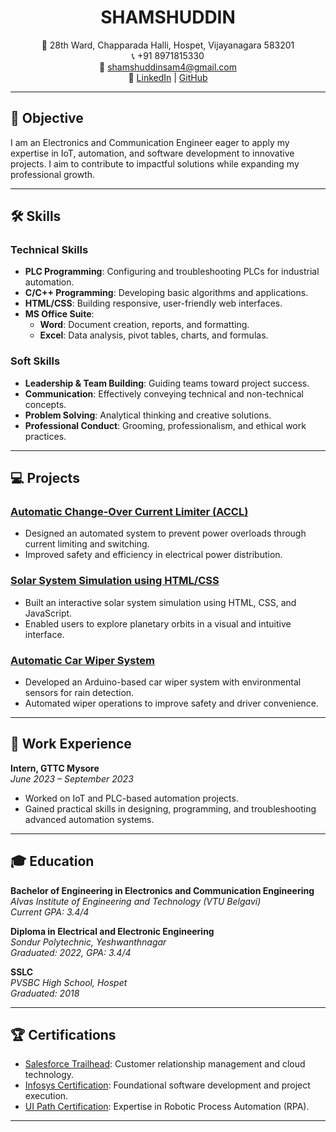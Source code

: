 <h1 align="center">SHAMSHUDDIN</h1>  
<p align="center">
  🏡 28th Ward, Chapparada Halli, Hospet, Vijayanagara 583201 <br>
  📞 +91 8971815330 <br>
  📧 <a href="mailto:shamshuddinsam4@gmail.com">shamshuddinsam4@gmail.com</a> <br>
  🔗 <a href="#">LinkedIn</a> | <a href="https://github.com/shamshusam">GitHub</a>
</p>

---

## 🚀 Objective  
I am an Electronics and Communication Engineer eager to apply my expertise in IoT, automation, and software development to innovative projects. I aim to contribute to impactful solutions while expanding my professional growth.

---

## 🛠️ Skills

### Technical Skills  
- **PLC Programming**: Configuring and troubleshooting PLCs for industrial automation.  
- **C/C++ Programming**: Developing basic algorithms and applications.  
- **HTML/CSS**: Building responsive, user-friendly web interfaces.  
- **MS Office Suite**:  
  - **Word**: Document creation, reports, and formatting.  
  - **Excel**: Data analysis, pivot tables, charts, and formulas.

### Soft Skills  
- **Leadership & Team Building**: Guiding teams toward project success.  
- **Communication**: Effectively conveying technical and non-technical concepts.  
- **Problem Solving**: Analytical thinking and creative solutions.  
- **Professional Conduct**: Grooming, professionalism, and ethical work practices.

---

## 💻 Projects

### [Automatic Change-Over Current Limiter (ACCL)](https://github.com/shamshusam/ACCL)  
- Designed an automated system to prevent power overloads through current limiting and switching.  
- Improved safety and efficiency in electrical power distribution.

### [Solar System Simulation using HTML/CSS](https://github.com/shamshusam/solar)  
- Built an interactive solar system simulation using HTML, CSS, and JavaScript.  
- Enabled users to explore planetary orbits in a visual and intuitive interface.

### [Automatic Car Wiper System](https://github.com/shamshusam/car-wiper-system)  
- Developed an Arduino-based car wiper system with environmental sensors for rain detection.  
- Automated wiper operations to improve safety and driver convenience.

---

## 💼 Work Experience

**Intern, GTTC Mysore**  
_June 2023 – September 2023_  
- Worked on IoT and PLC-based automation projects.  
- Gained practical skills in designing, programming, and troubleshooting advanced automation systems.

---

## 🎓 Education

**Bachelor of Engineering in Electronics and Communication Engineering**  
_Alvas Institute of Engineering and Technology (VTU Belgavi)_  
_Current GPA: 3.4/4_

**Diploma in Electrical and Electronic Engineering**  
_Sondur Polytechnic, Yeshwanthnagar_  
_Graduated: 2022, GPA: 3.4/4_

**SSLC**  
_PVSBC High School, Hospet_  
_Graduated: 2018_

---

## 🏆 Certifications

- [Salesforce Trailhead](#): Customer relationship management and cloud technology.  
- [Infosys Certification](#): Foundational software development and project execution.  
- [UI Path Certification](#): Expertise in Robotic Process Automation (RPA).

---
